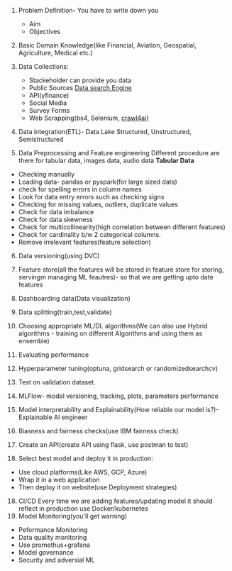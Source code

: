 1. Problem Definition- You have to write down you  
   * Aim
   * Objectives

2. Basic Domain Knowledge(like Financial, Aviation, Geospatial, Agriculture, Medical etc.)

3. Data Collections:
    * Stackeholder can provide you data
    * Public Sources [Data search Engine](https://datasetsearch.research.google.com/)
    * API(yfinance)
    * Social Media
    * Survey Forms
    * Web Scrapping(bs4, Selenium, [crawl4ai](https://github.com/unclecode/crawl4ai))

4. Data integration(ETL)- Data Lake
Structured, Unstructured, Semistructured  

5. Data Preprocessing and Feature engineering
Different procedure are there for tabular data, images data, audio data
**Tabular Data**
* Checking manually
* Loading data- pandas or pyspark(for large sized data)
* check for spelling errors in column names
* Look for data entry errors such as checking signs
* Checking for missing values, outliers, duplicate values
* Check for data imbalance
* Check for data skewness
* Check for multicollinearity(high correlation between different features)
* Check for cardinality b/w 2 categorical columns.
* Remove irrelevant features(feature selection)

6. Data versioning(using DVC)
7. Feature store(all the features will be stored in feature store for storing, servingm managing ML feautres)- so that we are getting upto date features

7. Dashboarding data(Data visualization)
8. Data splitting(train,test,validate)
9. Choosing appropriate ML/DL algorithms(We can also use Hybrid algorithms - training on different Algorithms and using them as ensemble)

10. Evaluating performance 
11. Hyperparameter tuning(optuna, gridsearch or randomizedsearchcv)

12. Test on validation dataset.
13. MLFlow- model versioning, tracking, plots, parameters performance
14. Model interpretability and Explainability(How reliable our model is?)- Explainable AI engineer
15.  Biasness and fairness checks(use IBM fairness check)
16. Create an API(create API using flask, use postman to test)
17. Select best model and deploy it in production:
* Use cloud platforms(Like AWS, GCP, Azure)
* Wrap it in a web application
* Then deploy it on website(use Deployment strategies)

18. CI/CD 
Every time we are adding features/updating model it should reflect in production use Docker/kubernetes
19. Model Monitoring(you'll get warning)
* Peformance Monitoring
* Data quality monitoring
* Use promethus+grafana
* Model governance
* Security and adversial ML
